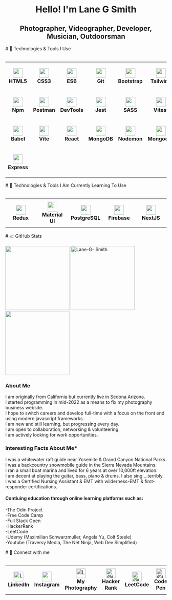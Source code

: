 <h1 align="center">Hello! I'm Lane G Smith</h1>
<h2 align="center">Photographer, Videographer, Developer, Musician, Outdoorsman</h2>
# 🔧 Technologies & Tools I Use
<br>
<br>
<table width="630">
  <tr>
    <td align="center" height="90" width="90">
      <img background-color="#fff"
        src="https://cdn.jsdelivr.net/gh/devicons/devicon/icons/html5/html5-plain.svg"
        width="30"
        height="30"
        />
        <br/><strong>HTML5</strong>
    </td>
    <td align="center" height="90" width="90">
        <img
        src="https://cdn.jsdelivr.net/gh/devicons/devicon/icons/css3/css3-plain.svg"
        width="30"
        height="30"
        />
        <br/><strong>CSS3</strong>
    </td>
    <td align="center" height="90" width="90">
        <img
        src="https://cdn.jsdelivr.net/gh/devicons/devicon/icons/javascript/javascript-plain.svg"
       width="30"
        height="30"
        />
        <br/><strong>ES6</strong>
    </td>
    <td align="center" height="90" width="90">
        <img
        src="https://cdn.jsdelivr.net/gh/devicons/devicon/icons/git/git-original.svg"
        width="30"
        height="30"
        />
        <br/><strong>Git</strong>
    </td>
    <td align="center" height="90" width="90">
        <img
        src="https://cdn.jsdelivr.net/gh/devicons/devicon/icons/bootstrap/bootstrap-plain.svg"
       width="30"
        height="30"
        />
        <br/><strong>Bootstrap</strong>
    </td> 
    <td align="center" height="90" width="90">
        <img
        src="https://seeklogo.com/images/T/tailwind-css-logo-5AD4175897-seeklogo.com.png"
        width="30"
        height="30"
        />
        <br/><strong>Tailwind</strong>
    </td>
    <td align="center" height="90" width="90">
        <img
        src="https://cdn.jsdelivr.net/gh/devicons/devicon/icons/nodejs/nodejs-original.svg"
        width="30"
        height="30"
        />
        <br/><strong>Node.js</strong>
    </td>
  </tr>
  <tr>
    <td align="center" height="90" width="90">
        <img
        src="https://cdn.jsdelivr.net/gh/devicons/devicon/icons/npm/npm-original-wordmark.svg"
        width="30"
        height="30"
        />
        <br/><strong>Npm</strong>
    </td>
    <td align="center" height="90" width="90">
        <img
        src="https://www.svgrepo.com/show/354202/postman-icon.svg"
        width="30"
        height="30"
        />
        <br/><strong>Postman</strong>
    </td>
    <td align="center" height="90" width="90">
        <img
        src="https://upload.wikimedia.org/wikipedia/commons/thumb/a/a5/Google_Chrome_icon_%28September_2014%29.svg/1024px-Google_Chrome_icon_%28September_2014%29.svg.png"
        width="30"
        height="30"
        />
        <br/><strong>DevTools</strong>
    </td>
    <td align="center" height="90" width="90">
        <img
        src="https://cdn.jsdelivr.net/gh/devicons/devicon/icons/jest/jest-plain.svg"
        width="30"
        height="30"
        />
        <br/><strong>Jest</strong>
    </td>
    <td align="center" height="90" width="90">
        <img
        src="https://cdn.freebiesupply.com/logos/thumbs/2x/sass-1-logo.png"
        width="30"
        height="30"
        />
        <br /><strong>SASS</strong>
    </td>
    <td align="center" height="90" width="90">
        <img
        src="https://vitest.dev/logo.svg"
        width="30"
        height="30"
        />
        <br/><strong>Vitest</strong>
    </td>
    <td align="center" height="90" width="90">
        <img
        src="https://raw.githubusercontent.com/webpack/media/3e52c178e6ad2428585a2cbf5d22d6dbe0697f0f/logo/icon-square-big.svg"
        width="30"
        height="30"
        />
        <br/><strong>Webpack</strong>
    </td>
    </tr>
  <tr>
    <td align="center" height="90" width="90">
        <img
        src="https://upload.wikimedia.org/wikipedia/commons/0/02/Babel_Logo.svg"
        width="30"
        height="30"
        />
        <br/><strong>Babel</strong>
    </td>
    <td align="center" height="90" width="90">
        <img
        src="https://upload.wikimedia.org/wikipedia/commons/f/f1/Vitejs-logo.svg"
        width="30"
        height="30"
        />
        <br/><strong>Vite</strong>
    </td>
    <td align="center" height="90" width="90">
        <img
        src="https://cdn.jsdelivr.net/gh/devicons/devicon/icons/react/react-original.svg"
        width="30"
        height="30"
        />
        <br/><strong>React</strong>
    </td>
    <td align="center" height="90" width="90">
        <img
        src="https://cdn.jsdelivr.net/gh/devicons/devicon/icons/mongodb/mongodb-original.svg"
        width="30"
        height="30"
        />
        <br/><strong>MongoDB</strong>
    </td>
    <td align="center" height="90" width="90">
        <img
        src="https://user-images.githubusercontent.com/13700/35731649-652807e8-080e-11e8-88fd-1b2f6d553b2d.png"
        width="30"
        height="30"
        />
        <br/><strong>Nodemon</strong>
    </td>
        <td align="center" height="90" width="90">
        <img
        src="https://avatars.githubusercontent.com/u/7552965?s=88&v=4"
        width="30"
        height="30"
        />
        <br/><strong>Mongoose</strong>
    </td>
        <td align="center" height="90" width="90">
        <img
        src="https://cdn.jsdelivr.net/gh/devicons/devicon/icons/typescript/typescript-plain.svg"
        width="30"
        height="30"
        />
        <br/><strong>TypeScript</strong>
    </td>
  </tr>
  <tr>
    <td align="center" height="90" width="90">
        <img
        src="https://cdn.jsdelivr.net/gh/devicons/devicon/icons/express/express-original.svg"
        width="30"
        height="30"
        />
        <br/><strong>Express</strong>
    </td>
  
</table>
# 🔧 Technologies & Tools I Am Currently Learning To Use
<br>
<br>
<table>
  <tr>
    <td align="center" height="90" width="90">
        <img
        src="https://cdn.jsdelivr.net/gh/devicons/devicon/icons/redux/redux-original.svg"
        width="30"
        height="30"
        />
        <br/><strong>Redux</strong>
    </td>
    <td align="center" height="90" width="90">
        <img
        src="https://cdn.jsdelivr.net/gh/devicons/devicon/icons/materialui/materialui-original.svg"
        width="30"
        height="30"
        />
        <br/><strong>Material UI</strong>
    </td>
    <td align="center" height="90" width="90">
        <img
        src="https://cdn.jsdelivr.net/gh/devicons/devicon/icons/postgresql/postgresql-original.svg"
        width="30"
        height="30"
        />
        <br/><strong>PostgreSQL</strong>
    </td>
    <td align="center" height="90" width="90">
        <img
        src="https://cdn.jsdelivr.net/gh/devicons/devicon/icons/firebase/firebase-plain.svg"
        width="30"
        height="30"
        />
        <br/><strong>Firebase</strong>
    </td>
    <td align="center" height="90" width="90">
        <img     src="https://camo.githubusercontent.com/f21f1fa29dfe5e1d0772b0efe2f43eca2f6dc14f2fede8d9cbef4a3a8210c91d/68747470733a2f2f6173736574732e76657263656c2e636f6d2f696d6167652f75706c6f61642f76313636323133303535392f6e6578746a732f49636f6e5f6c696768745f6261636b67726f756e642e706e67"
       width="30"
        height="30"
        />
        <br /><strong>NextJS</strong>
    </td>
  </tr>
</table>
# 📈 GitHub Stats
<br>
<br>
<div display="flex">
  <img height="200" src="https://github-readme-stats-sigma-five.vercel.app/api?username=Lane-G-Smith&show_icons=true&theme=react&&hide_border=true"/>
  <img height="200" src="https://github-readme-stats-sigma-five.vercel.app/api/top-langs?username=Lane-G-Smith&show_icons=true&&theme=react&&hide_border=true" alt="Lane-G- Smith"/>
  <img height="200" src="https://github-readme-streak-stats.herokuapp.com/?user=Lane-G-Smith&&theme=react&&hide_border=true"/>
  </div>
<h3 align="left">About Me</h3>
<p align="left">
I am originally from California but currently live in Sedona Arizona.<br>
I started programming in mid-2022 as a means to fix my photography business website.<br>
I hope to switch careers and develop full-time with a focus on the front end using modern javascript frameworks.<br>
I am new and still learning, but progressing every day.<br>
I am open to collaboration, networking & volunteering.<br>
I am actively looking for work opportunities.<br>
<h3>Interesting Facts About Me*</h3>
I was a whitewater raft guide near Yosemite & Grand Canyon National Parks.<br>
I was a backcountry snowmobile guide in the Sierra Nevada Mountains.<br>
I ran a small boat marina and lived for 6 years at over 10,000ft elevation.<br>
I am decent at playing the guitar, bass, piano & drums. I also sing....terribly.<br>
I was a Certified Nursing Assistant & EMT with wilderness-EMT & first-responder certifications.<br>
<h4 align="left">Contiuing education through online learning platforms such as:</h4>
-The Odin Project<br>
-Free Code Camp<br>
-Full Stack Open<br>
-HackerRank<br>
-LeetCode<br>
-Udemy (Maximilian Schwarzmuller, Angela Yu, Colt Steele)<br>
-Youtube (Traversy Media, The Net Ninja, Web Dev Simplified)<br>
</p>
# 👋 Connect with me
<br>
<br>
<table>
  <tr>
    <td align="center" height="90" width="90">
        <a href="https://www.linkedin.com/in/lane-g-smith" ><img align="center" src="https://raw.githubusercontent.com/rahuldkjain/github-profile-readme-generator/master/src/images/icons/Social/linked-in-alt.svg" alt="Lane Smith Linkedin" height="30" width="30"/></a> 
        <br/><strong>LinkedIn</strong>
    </td>
    <td align="center" height="90" width="90">
       <a href="https://www.instagram.com/lanegpersonal/" ><img align="center" src="https://upload.wikimedia.org/wikipedia/commons/e/e7/Instagram_logo_2016.svg" height="30" width="30"/></a>
       <br/><strong>Instagram</strong>
    </td>
    <td align="center" height="90" width="90">
        <a href="https://www.cactusmountainstudio.com/" ><img align="center" src="https://upload.wikimedia.org/wikipedia/commons/7/7e/Gmail_icon_%282020%29.svg" alt="Lane G Photography" height="30" width="30"/></a> 
        <br/><strong>My Photography</strong>
    </td>
     <td align="center" height="90" width="90">
        <a href="https://www.hackerrank.com/Lane_G_Smith?hr_r=1"><img align="center" src="https://upload.wikimedia.org/wikipedia/commons/4/40/HackerRank_Icon-1000px.png" alt="@Lane-G-Smith" height="30" width="30" /></a>
       <br/><strong>Hacker Rank</strong>
    </td>
    <td align="center" height="90" width="90">
       <a href="https://leetcode.com/Lane_G_Smith"><img align="center" src="https://upload.wikimedia.org/wikipedia/commons/thumb/a/ab/LeetCode_logo_white_no_text.svg/102px-LeetCode_logo_white_no_text.svg.png?20200120234911" alt="@Lane-G-Smith" height="30" width="30" /></a> 
       <br/><strong>LeetCode</strong>
    </td>
    <td align="center" height="90" width="90">
      <a href="https://codepen.io/lane-g-smith" ><img align="center" src="https://www.vectorlogo.zone/logos/codepen/codepen-tile.svg" alt="@Lane-G-Smith" height="30" width="30" /></a> 
        <br/><strong>Code Pen</strong>
    </td>
    <td align="center" height="90" width="90">
        <a href="https://stackoverflow.com/users/20933021/lane-g-smith" ><img align="center" src="https://upload.wikimedia.org/wikipedia/commons/e/ef/Stack_Overflow_icon.svg" alt="Lane Smith" height="30" width="30" /></a>
        <br/><strong>Stack Overflow</strong>
    </td>
    <td align="center" height="90" width="90">
        <a href="https://replit.com/@Lane-G-Smith" ><img align="center" src="https://blog.replit.com/images/new_logo/logotype.png?v=1664916455431" height="30" width="40" /></a>
        <br/><strong>Replit</strong>
    </td> 
  </tr>
</table>
